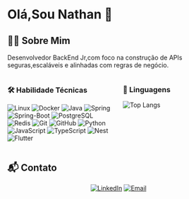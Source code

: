 # Olá,Sou Nathan 👋

## 👨‍💻 Sobre Mim
Desenvolvedor BackEnd Jr,com foco na construção de APIs seguras,escaláveis e alinhadas com regras de negócio.



<div style="display: flex;">
  <div style="flex: 1; margin-right: 10px;">

### 🛠️ Habilidade Técnicas
![Linux](https://img.shields.io/badge/Linux-%23FCC624.svg?style=for-the-badge&logo=linux&logoColor=black) 
![Docker](https://img.shields.io/badge/Docker-%232496ED.svg?style=for-the-badge&logo=docker&logoColor=white) 
![Java](https://img.shields.io/badge/Java-%23ED8B00.svg?style=for-the-badge&logo=java&logoColor=white) 
![Spring](https://img.shields.io/badge/Spring-6DB33F?style=for-the-badge&logo=spring&logoColor=white)
![Spring-Boot](https://img.shields.io/badge/Spring_Boot-6DB33F?style=for-the-badge&logo=spring-boot&logoColor=white)
![PostgreSQL](https://img.shields.io/badge/PostgreSQL-%23336791.svg?style=for-the-badge&logo=postgresql&logoColor=white) 
![Redis](https://img.shields.io/badge/Redis-%23DC382D.svg?style=for-the-badge&logo=redis&logoColor=white) 
![Git](https://img.shields.io/badge/Git-%23F05033.svg?style=for-the-badge&logo=git&logoColor=white) 
![GitHub](https://img.shields.io/badge/GitHub-%23181717.svg?style=for-the-badge&logo=github&logoColor=white) 
![Python](https://img.shields.io/badge/Python-%233776AB.svg?style=for-the-badge&logo=python&logoColor=white) 
![JavaScript](https://img.shields.io/badge/JavaScript-%23F7DF1E.svg?style=for-the-badge&logo=javascript&logoColor=black)
![TypeScript](https://img.shields.io/badge/TypeScript-007ACC?style=for-the-badge&logo=typescript&logoColor=white)
![Nest](https://img.shields.io/badge/nestjs-E0234E?style=for-the-badge&logo=nestjs&logoColor=white)
![Flutter](https://img.shields.io/badge/Flutter-02569B?style=for-the-badge&logo=flutter&logoColor=white)

  </div>
  <div style="flex: 1; margin-left: 10px;">

### 📃 Linguagens
![Top Langs](https://github-readme-stats.vercel.app/api/top-langs/?username=NathanPSS&layout=compact&theme=radical)

  </div>
</div>



## 📬 Contato
<div align="center">

[![LinkedIn](https://img.shields.io/badge/LinkedIn-0077B5.svg?style=for-the-badge&logo=linkedin&logoColor=white)](www.linkedin.com/in/nathan-ps) 
[![Email](https://img.shields.io/badge/Email-D14836.svg?style=for-the-badge&logo=gmail&logoColor=white)](mailto:nathanpss15@gmail.com)

</div>



